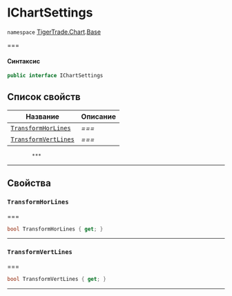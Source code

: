 # IChartSettings

`namespace` [TigerTrade.Chart](../../../).[Base](./)

\===

#### Синтаксис

```csharp
public interface IChartSettings
```

## Список свойств

| Название                                                                 | Описание |
| ------------------------------------------------------------------------ | -------- |
| [`TransformHorLines`](ichartsettings.cs.md#property-transformhorlines)   | _===_    |
| [`TransformVertLines`](ichartsettings.cs.md#property-transformvertlines) | _===_    |

```
        ***  
```

***

## Свойства

### `TransformHorLines` <a href="#property-transformhorlines" id="property-transformhorlines"></a>

\===

```csharp
bool TransformHorLines { get; }
```

***

### `TransformVertLines` <a href="#property-transformvertlines" id="property-transformvertlines"></a>

\===

```csharp
bool TransformVertLines { get; }
```

***
